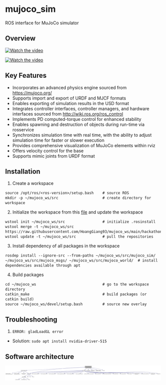 # mujoco_sim
ROS interface for MuJoCo simulator

## Overview

[![Watch the video]()](https://user-images.githubusercontent.com/64316740/159088750-e9e4d239-81d0-4d99-bae5-8b5e348bfe07.mp4)

[![Watch the video]()](https://user-images.githubusercontent.com/64316740/216793375-0a9a7e2e-0f4e-4d19-b8ce-2a7f5fc23a6c.mp4)

## Key Features
- Incorporates an advanced physics engine sourced from https://mujoco.org/
- Supports import and export of URDF and MJCF formats
- Enables exporting of simulation results in the USD format
- Integrates controller interfaces, controller managers, and hardware interfaces sourced from http://wiki.ros.org/ros_control
- Implements PD computed-torque control for enhanced stability
- Enables spawning and destruction of objects during run-time via rosservice
- Synchronizes simulation time with real time, with the ability to adjust simulation time for faster or slower execution
- Provides comprehensive visualization of MuJoCo elements within rviz
- Offers velocity control for the base
- Supports mimic joints from URDF format

## Installation
1) Create a workspace
```
source /opt/ros/<ros-version>/setup.bash    # source ROS
mkdir -p ~/mujoco_ws/src                    # create directory for workspace
```
2) Initialize the workspace from this [file](https://raw.githubusercontent.com/HoangGiang93/mujoco_ws/main/noetic.rosinstall) and update the workspace
```
wstool init ~/mujoco_ws/src                 # initialize .rosinstall
wstool merge -t ~/mujoco_ws/src https://raw.githubusercontent.com/HoangGiang93/mujoco_ws/main/hackathon.rosinstall
wstool update -t ~/mujoco_ws/src            # pull the repositories
```
3) Install dependency of all packages in the workspace
```
rosdep install --ignore-src --from-paths ~/mujoco_ws/src/mujoco_sim/ ~/mujoco_ws/src/mujoco_msgs/ ~/mujoco_ws/src/mujoco_world/  # install dependencies available through apt
```
4) Build packages
```
cd ~/mujoco_ws                              # go to the workspace directory
catkin_make                                 # build packages (or catkin build)
source ~/mujoco_ws/devel/setup.bash         # source new overlay
```

## Troubleshooting
1) `ERROR: gladLoadGL error`
- Solution: `sudo apt install nvidia-driver-515`

## Software architecture
![Picture](docs/html/mj__main_8cpp__incl.png)
